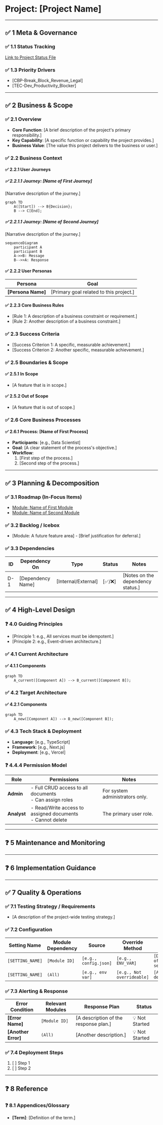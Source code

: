 # Project: [Project Name]

<!-- This document is the single source of truth for the entire project. It defines the strategic goals, system-wide architecture, and overall plan. -->

---

## ✅ 1 Meta & Governance

### ✅ 1.1 Status Tracking

<!-- Link to the live status document for this project. -->

[Link to Project Status File](./project-status.md)

### ✅ 1.3 Priority Drivers

<!-- List the stable Driver IDs from the root documentation that justify this project's priority. -->

- [CBP-Break_Block_Revenue_Legal]
- [TEC-Dev_Productivity_Blocker]

---

## ✅ 2 Business & Scope

### ✅ 2.1 Overview

<!-- Provide a concise, bulleted list outlining the project's identity, mission, and value proposition. -->

- **Core Function**: [A brief description of the project's primary responsibility.]
- **Key Capability**: [A specific function or capability the project provides.]
- **Business Value**: [The value this project delivers to the business or user.]

### ✅ 2.2 Business Context

<!-- Provide the narrative and domain-specific details behind the work. -->

#### ✅ 2.2.1 User Journeys

<!-- A container for one or more Journey sections. -->

##### ✅ 2.2.1.1 Journey: [Name of First Journey]

<!-- A self-contained description of a single, specific user journey. -->

[Narrative description of the journey.]

```mermaid
graph TD
    A([Start]) --> B{Decision};
    B --> C[End];
```

##### ✅ 2.2.1.1 Journey: [Name of Second Journey]

<!-- A self-contained description of a single, specific user journey. -->

[Narrative description of the journey.]

```mermaid
sequenceDiagram
    participant A
    participant B
    A->>B: Message
    B-->>A: Response
```

#### ✅ 2.2.2 User Personas

<!-- Define the target user(s) for this project. -->

| Persona            | Goal                                    |
| ------------------ | --------------------------------------- |
| **[Persona Name]** | [Primary goal related to this project.] |

#### ✅ 2.2.3 Core Business Rules

<!-- Enumerate the critical, overarching business rules that govern this project's behavior. -->

- [Rule 1: A description of a business constraint or requirement.]
- [Rule 2: Another description of a business constraint.]

### ✅ 2.3 Success Criteria

<!-- Define the measurable outcomes that indicate this project is complete for its current phase. -->

- [Success Criterion 1: A specific, measurable achievement.]
- [Success Criterion 2: Another specific, measurable achievement.]

### ✅ 2.5 Boundaries & Scope

<!-- A container heading for the explicit definition of the work's boundaries. -->

#### ✅ 2.5.1 In Scope

<!-- A bulleted list of functionalities, features, or outcomes that are explicitly included in the scope of the artefact. -->

- [A feature that is in scope.]

#### ✅ 2.5.2 Out of Scope

<!-- A bulleted list of functionalities, features, or outcomes that are explicitly excluded from the scope of the artefact. -->

- [A feature that is out of scope.]

### ✅ 2.6 Core Business Processes

<!-- A container for one or more Process sections. -->

#### ✅ 2.6.1 Process: [Name of First Process]

<!-- A self-contained description of a single business process. -->

- **Participants**: [e.g., Data Scientist]
- **Goal**: [A clear statement of the process's objective.]
- **Workflow**:
  1. [First step of the process.]
  2. [Second step of the process.]

---

## ✅ 3 Planning & Decomposition

### ✅ 3.1 Roadmap (In-Focus Items)

<!-- List the modules that are actively planned for the current implementation cycle. -->

- [Module: Name of First Module](./[module-id]/[module-id]-module-plan.md)
- [Module: Name of Second Module](./[module-id]/[module-id]-module-plan.md)

### ✅ 3.2 Backlog / Icebox

<!-- List modules that have been considered but are not scheduled for the current cycle. -->

- [Module: A future feature area] - [Brief justification for deferral.]

### ✅ 3.3 Dependencies

<!-- List any internal or external dependencies that could block the progress of this project. -->

| ID  | Dependency On     | Type                | Status  | Notes                             |
| --- | ----------------- | ------------------- | ------- | --------------------------------- |
| D-1 | [Dependency Name] | [Internal/External] | [✅/❌] | [Notes on the dependency status.] |

---

## ✅ 4 High-Level Design

### ❓ 4.0 Guiding Principles

<!-- Document any high-level architectural rules or constraints that apply to the entire project. -->

- [Principle 1: e.g., All services must be idempotent.]
- [Principle 2: e.g., Event-driven architecture.]

### ✅ 4.1 Current Architecture

<!-- Describe the existing system before the changes in this project are implemented. Optional for "greenfield" work. -->

#### ✅ 4.1.1 Components

<!-- Provide a diagram of the main "as-is" components and their relationships. -->

```mermaid
graph TD
    A_current([Component A]) --> B_current([Component B]);
```

### ✅ 4.2 Target Architecture

<!-- Describe the proposed "to-be" state of the system after this project is implemented. -->

#### ✅ 4.2.1 Components

<!-- Provide a diagram of the main "to-be" components and their relationships. -->

```mermaid
graph TD
    A_new([Component A]) --> B_new([Component B]);
```

### ✅ 4.3 Tech Stack & Deployment

<!-- Document the key technologies and deployment strategy for this project. -->

- **Language**: [e.g., TypeScript]
- **Framework**: [e.g., Next.js]
- **Deployment**: [e.g., Vercel]

### ❓ 4.4.4 Permission Model

<!-- Defines the access control rules, user roles, and permissions for the system. -->

| Role        | Permissions                                                  | Notes                           |
| ----------- | ------------------------------------------------------------ | ------------------------------- |
| **Admin**   | - Full CRUD access to all documents<br>- Can assign roles    | For system administrators only. |
| **Analyst** | - Read/Write access to assigned documents<br>- Cannot delete | The primary user role.          |

---

## ❓ 5 Maintenance and Monitoring

<!-- (Optional) High-level detailed design elements that apply project-wide. -->

---

## ❓ 6 Implementation Guidance

<!-- (Optional) High-level implementation guidance for the project. -->

---

## ✅ 7 Quality & Operations

### ✅ 7.1 Testing Strategy / Requirements

<!-- Describe the overall approach for testing the project. -->

- [A description of the project-wide testing strategy.]

### ✅ 7.2 Configuration

<!-- Detail how the project is configured in different environments. -->

| Setting Name     | Module Dependency | Source                | Override Method            | Notes                           |
| ---------------- | ----------------- | --------------------- | -------------------------- | ------------------------------- |
| `[SETTING_NAME]` | `[Module ID]`     | `[e.g., config.json]` | `[e.g., ENV_VAR]`          | `[Description of the setting.]` |
| `[SETTING_NAME]` | `(All)`           | `[e.g., env var]`     | `[e.g., Not overrideable]` | `[Another description.]`        |

### ✅ 7.3 Alerting & Response

<!-- Define how to respond to alerts and operational logs originating from this project. -->

| Error Condition     | Relevant Modules | Response Plan                         | Status         |
| ------------------- | ---------------- | ------------------------------------- | -------------- |
| **[Error Name]**    | `[Module ID]`    | [A description of the response plan.] | 💡 Not Started |
| **[Another Error]** | `(All)`          | [Another description.]                | 💡 Not Started |

### ✅ 7.4 Deployment Steps

<!-- A checklist for deploying this project to production. -->

1. [ ] Step 1
2. [ ] Step 2

---

## ❓ 8 Reference

### ❓ 8.1 Appendices/Glossary

<!-- Provide any additional information, definitions, or links to external resources. -->

- **[Term]**: [Definition of the term.]
